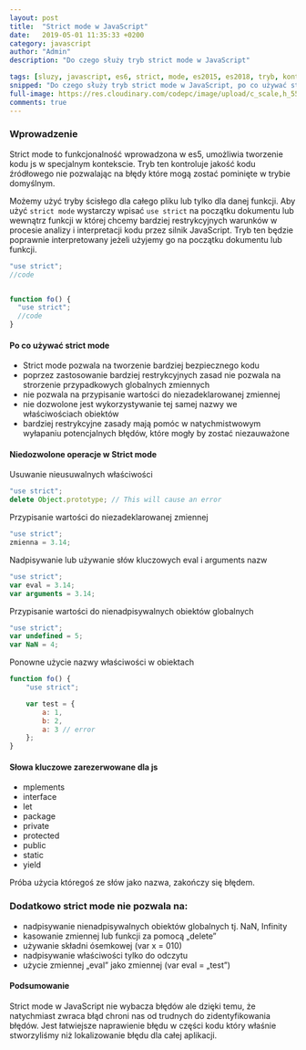 ```yaml
---
layout: post
title:  "Strict mode w JavaScript"
date:   2019-05-01 11:35:33 +0200
category: javascript
author: "Admin"
description: "Do czego służy tryb strict mode w JavaScript"

tags: [sluzy, javascript, es6, strict, mode, es2015, es2018, tryb, kontekst]
snipped: "Do czego służy tryb strict mode w JavaScript, po co używać strict mode."
full-image: https://res.cloudinary.com/codepc/image/upload/c_scale,h_550,w_825/v1556721549/posts/js-logo-codepc-pl.png
comments: true
---
```


### Wprowadzenie

Strict mode to funkcjonalność wprowadzona w es5, umożliwia tworzenie kodu js w specjalnym kontekscie. Tryb ten kontroluje jakość kodu źródłowego nie pozwalając na błędy które mogą zostać pominięte w trybie domyślnym. 

Możemy użyć tryby ścisłego dla całego pliku lub tylko dla danej funkcji. Aby użyć `strict mode` wystarczy wpisać `use strict` na początku dokumentu lub wewnątrz funkcji w której chcemy bardziej restrykcyjnych warunków w procesie analizy i interpretacji kodu przez silnik JavaScript. Tryb ten będzie poprawnie interpretowany jeżeli użyjemy go na początku dokumentu lub funkcji.

```js
"use strict";
//code 


function fo() {
  "use strict";  
  //code
}
```
#### Po co używać strict mode 

- Strict mode pozwala na tworzenie bardziej bezpiecznego kodu 
- poprzez zastosowanie bardziej restrykcyjnych zasad nie pozwala na strorzenie przypadkowych globalnych zmiennych
- nie pozwala na przypisanie wartości do niezadeklarowanej zmiennej
- nie dozwolone jest wykorzystywanie tej samej nazwy we właściwościach obiektów
- bardziej restrykcyjne zasady mają pomóc w natychmistwowym wyłapaniu potencjalnych błędów, które mogły by zostać niezauważone

#### Niedozwolone operacje w Strict mode

Usuwanie nieusuwalnych właściwości

```js
"use strict";
delete Object.prototype; // This will cause an error
```

Przypisanie wartości do niezadeklarowanej zmiennej

```js
"use strict";
zmienna = 3.14;
```
Nadpisywanie lub używanie słów kluczowych eval i arguments nazw

```js
"use strict";
var eval = 3.14; 
var arguments = 3.14;

```

Przypisanie wartości do nienadpisywalnych obiektów globalnych

```js
"use strict";
var undefined = 5;
var NaN = 4;
```
Ponowne użycie nazwy właściwości w obiektach

```js
function fo() {
    "use strict";

    var test = {
        a: 1,
        b: 2,
        a: 3 // error
    };
}
```

#### Słowa kluczowe zarezerwowane dla js

- mplements
- interface
- let
- package
- private
- protected
- public
- static
- yield

Próba użycia któregoś ze słów jako nazwa, zakończy się błędem.

### Dodatkowo strict mode nie pozwala na:

- nadpisywanie nienadpisywalnych obiektów globalnych tj. NaN, Infinity
- kasowanie zmiennej lub funkcji za pomocą „delete”
- używanie składni ósemkowej (var x = 010)
- nadpisywanie właściwości tylko do odczytu
- użycie zmiennej „eval” jako zmiennej (var eval = „test”)


#### Podsumowanie 

Strict mode w JavaScript nie wybacza błędów ale dzięki temu, że natychmiast zwraca błąd chroni nas od trudnych do zidentyfikowania błędów. 
Jest łatwiejsze naprawienie błędu w części kodu który właśnie stworzyliśmy niż lokalizowanie błędu dla całej aplikacji.
